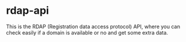 # rdap-api
This is the RDAP (Registration data access protocol) API, where you can check easily if a domain is available or no and get some extra data.
